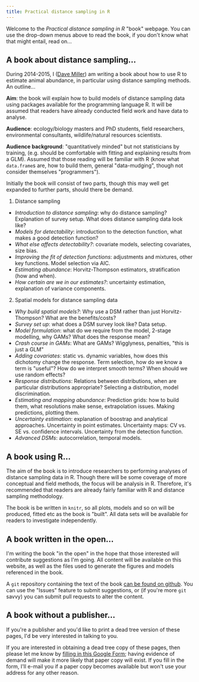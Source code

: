 ```yaml
---
title: Practical distance sampling in R
---
```


Welcome to the *Practical distance sampling in R* "book" webpage. You can use the drop-down menus above to read the book, if you don't know what that might entail, read on...

## A book about distance sampling...

During 2014-2015, I ([Dave Miller](http://converged.yt)) am writing a book about how to use R to estimate animal abundance, in particular using distance sampling methods. An outline...

**Aim**: the book will explain how to build models of distance sampling data using packages available for the programming language R. It will be assumed that readers have already conducted field work and have data to analyse.

**Audience**: ecology/biology masters and PhD students, field researchers, environmental consultants, wildlife/natural resources scientists.

**Audience background**: "quantitatively minded" but not statisticians by training, (e.g. should be comfortable with fitting and explaining results from a GLM). Assumed that those reading will be familiar with R (know what `data.frame`s are, how to build them, general "data-mudging", though not consider themselves "programmers").

Initially the book will consist of two parts, though this may well get expanded to further parts, should there be demand.

1. Distance sampling
  * *Introduction to distance sampling*: why do distance sampling? Explanation of survey setup. What does distance sampling data look like?
  * *Models for detectability*: introduction to the detection function, what makes a good detection function?
  * *What else affects detectability?*: covariate models, selecting covariates, size bias.
  * *Improving the fit of detection functions*: adjustments and mixtures, other key functions. Model selection via AIC.
  * *Estimating abundance*: Horvitz-Thompson estimators, stratification (how and when).
  * *How certain are we in our estimates?*: uncertainty estimation, explanation of variance components.
2. Spatial models for distance sampling data
  * *Why build spatial models?*: Why use a DSM rather than just Horvitz-Thompson? What are the benefits/costs?
  * *Survey set up*: what does a DSM survey look like? Data setup.
  * *Model formulation*: what do we require from the model, 2-stage modelling, why GAMs? What does the response mean?
  * *Crash course in GAMs*: What are GAMs? Wigglyness, penalties, "this is just a GLM"
  * *Adding covariates*: static vs. dynamic variables, how does this dichotomy change the response. Term selection, how do we know a term is "useful"? How do we interpret smooth terms? When should we use random effects?
  * *Response distributions*: Relations between distributions, when are particular distributions appropriate? Selecting a distribution, model discrimination.
  * *Estimating and mapping abundance*: Prediction grids: how to build them, what resolutions make sense, extrapolation issues. Making predictions, plotting them.
  * *Uncertainty estimation*: explanation of boostrap and analytical approaches. Uncertainty in point estimates. Uncertainty maps: CV vs. SE vs. confidence intervals. Uncertainty from the detection function.
  * *Advanced DSMs*: autocorrelation, temporal models.


## A book using R...

The aim of the book is to introduce researchers to performing analyses of distance sampling data in R. Though there will be some coverage of more conceptual and field methods, the focus will be analysis in R. Therefore, it's recommended that readers are already fairly familiar with R and distance sampling methodology.

The book is be written in `knitr`, so all plots, models and so on will be produced, fitted etc as the book is "built". All data sets will be available for readers to investigate independently.

## A book written in the open...

I'm writing the book "in the open" in the hope that those interested will contribute suggestions as I'm going. All content will be available on this website, as well as the files used to generate the figures and models referenced in the book.

A `git` repository containing the text of the book [can be found on github](http://github.com/dill/RDistanceBook). You can use the "Issues" feature to submit suggestions, or (if you're more `git` savvy) you can submit pull requests to alter the content.


## A book without a publisher...

If you're a publisher and you'd like to print a dead tree version of these pages, I'd be very interested in talking to you.

If you are interested in obtaining a dead tree copy of these pages, then please let me know by [filling in this Google Form](http://google.com); having evidence of demand will make it more likely that paper copy will exist. If you fill in the form, I'll e-mail you if a paper copy becomes available but won't use your address for any other reason.



